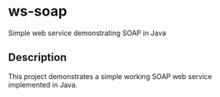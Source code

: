 # ws-soap

Simple web service demonstrating SOAP in Java

## Description

This project demonstrates a simple working SOAP web service implemented in Java.
